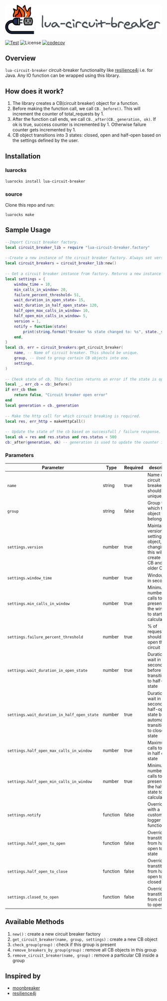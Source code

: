 ![lua-circuit-breaker](./docs/lua-circuit-breaker.svg)

[![Test](https://github.com/dream11/lua-circuit-breaker/actions/workflows/ci.yml/badge.svg)](https://github.com/dream11/lua-circuit-breaker/actions/workflows/ci.yml)
![License](https://img.shields.io/badge/license-MIT-green.svg)
[![codecov](https://codecov.io/gh/dream11/lua-circuit-breaker/branch/master/graph/badge.svg?token=6wyFuRgmdG)](https://codecov.io/gh/dream11/lua-circuit-breaker)

## Overview
`lua-circuit-breaker` circuit-breaker functionality like [resilience4j](https://github.com/resilience4j/resilience4j) i.e. for Java.
Any IO function can be wrapped using this library.

## How does it work?

1. The library creates a CB(circuit breaker) object for a function.
2. Before making the function call, we call `CB._before()`. This will increment the counter of total_requests by 1.
3. After the function call ends, we call `CB._after(CB._generation, ok)`. If ok is true, success counter is incremented by 1. Otherwise failure counter gets incremented by 1.
4. CB object transitions into 3 states: closed, open and half-open based on the settings defined by the user.

## Installation

### luarocks
```bash
luarocks install lua-circuit-breaker
```

### source
Clone this repo and run:
```
luarocks make
```


## Sample Usage

```lua
--Import Circuit breaker factory.
local circuit_breaker_lib = require "lua-circuit-breaker.factory"

--Create a new instance of the circuit breaker factory. Always set version=0. This is used to flush the circuit breakers when the configuration is changed.
local circuit_breakers = circuit_breaker_lib:new()

-- Get a circuit breaker instance from factory. Returns a new instance only if not already created.
local settings = {
    window_time = 10,
    min_calls_in_window= 20,
    failure_percent_threshold= 51,
    wait_duration_in_open_state= 15,
    wait_duration_in_half_open_state= 120,
    half_open_max_calls_in_window= 10,
    half_open_min_calls_in_window= 5,
    version = 1,
    notify = function(state)
        print(string.format("Breaker %s state changed to: %s", state._state))
    end,
}
local cb, err = circuit_breakers:get_circuit_breaker(
    name, -- Name of circuit breaker. This should be unique.
    group, -- Used to group certain CB objects into one.
    settings,
)

-- Check state of cb. This function returns an error if the state is open or half_open_max_calls_in_window is breached.
local _, err_cb = cb:_before()
if err_cb then
    return false, "Circuit breaker open error"
end
local generation = cb._generation

-- Make the http call for which circuit breaking is required.
local res, err_http = makeHttpCall()

-- Update the state of the cb based on successfull / failure response.
local ok = res and res.status and res.status < 500
cb:_after(generation, ok) -- generation is used to update the counter in the correct time bucket.
```


### Parameters

| Parameter | Type  | Required | description |
| --- | --- | --- | --- |
| `name` | string | true | Name of circuit breaker, this should be unique |
| `group` | string | false | Group to which the CB object will belong |
| `settings.version` | number | true | Maintains version of settings object, changing this will create new CB and flush older CB |
| `settings.window_time` | number | true | Window size in seconds |
| `settings.min_calls_in_window` | number | true | Minimum number of calls to be present in the window to start calculation |
| `settings.failure_percent_threshold` | number | true | % of requests that should fail to open the circuit |
| `settings.wait_duration_in_open_state` | number | true | Duration to wait in seconds before again transitioning to half-open state |
| `settings.wait_duration_in_half_open_state` | number | true | Duration to wait in seconds in half-open state before automatically transitioning to closed state |
| `settings.half_open_max_calls_in_window` | number | true | Maximum calls to allow in half open state |
| `settings.half_open_min_calls_in_window` | number | true | Minimum number of calls to be present in the half open state to start calculation |
| `settings.notify` | function | false | Overrides with a custom logger function |
| `settings.half_open_to_open` | function | false | Overrides transtition from half-open to open state |
| `settings.half_open_to_close` | function | false | Overrides transtition from half-open to closed state |
| `settings.closed_to_open` | function | false | Overrides transtition from closed to open state |


## Available Methods

1. `new()` : create a new circuit breaker factory
2. `get_circuit_breaker(name, group, settings)` : create a new CB object
3. `check_group(group)` : check if this group is present
4. `remove_breakers_by_group(group)` : remove all CB objects in this group
5. `remove_circuit_breaker(name, group)` : remove a particular CB inside a group

## Inspired by
- [moonbreaker](https://github.com/Invizory/moonbreaker)
- [resilience4j](https://github.com/resilience4j/resilience4j)
